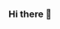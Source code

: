 ### Hi there 👋

<!--
**SagarDNG/SagarDNG** is a ✨ _special_ ✨ repository because its `README.md` (this file) appears on your GitHub profile.

Here are some ideas to get you started:

- 🔭 I’m currently working on Students site, WebOps team, IIT Madras
- 🌱 I’m currently learning Full -stack
- 👯 I’m looking to collaborate on Front-end projects
- 🤔 I’m looking for help with ...
- 💬 Ask me about anything
- 📫 How to reach me: mail: ed20b054@smail.iitm.ac.in or WA: wa.me/919620916448
- 😄 Pronouns: He/Him
- ⚡ Fun fact: You know, if you know😂
-->
